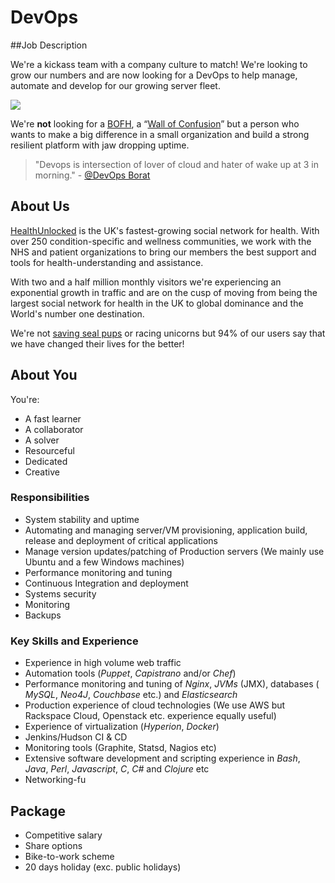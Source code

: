 # DevOps

##Job Description

We're a kickass team with a company culture to match! We're looking to grow our numbers and are now looking for a DevOps to help manage, automate and develop for our growing server fleet.

![](http://www.wired.com/images_blogs/business/2013/12/it-is-dead.jpg)

We're **not** looking for a [BOFH](http://resguru.com/wp-content/uploads/2010/08/chuck-norris-vs-the-users-bofh.jpg), a “[Wall of Confusion](http://dev2ops.org/wp-content/uploads/2010/02/WallOfConfusion.png)” but a person who wants to make a big difference in a small organization and build a strong resilient platform with jaw dropping uptime.

> "Devops is intersection of lover of cloud and hater of wake up at 3 in morning." - [@DevOps Borat](https://twitter.com/DEVOPS_BORAT/status/302542701247741954)

## About Us

[HealthUnlocked](http://healthunlocked.com) is the UK's fastest-growing social network for health. With over 250 condition-specific and wellness communities, we work with the NHS and patient organizations to bring our members the best support and tools for health-understanding and assistance.

With two and a half million monthly visitors we're experiencing an exponential growth in traffic and are on the cusp of moving from being the largest social network for health in the UK to global dominance and the World's number one destination.

We're not [saving seal pups](http://cdn-test.healthunlocked.com/misc/hugo-breakfast-2013-12-20-b.gif) or racing unicorns but 94% of our users say that we have changed their lives for the better!

## About You

You're:

* A fast learner
* A collaborator
* A solver
* Resourceful
* Dedicated
* Creative

 
### Responsibilities

* System stability and uptime
* Automating and managing server/VM provisioning, application build, release and deployment of critical applications
* Manage version updates/patching of Production servers  (We mainly use Ubuntu and a few Windows machines)
* Performance monitoring and tuning
* Continuous Integration and deployment
* Systems security 
* Monitoring
* Backups

### Key Skills and Experience

* Experience in high volume web traffic
* Automation tools (*Puppet*, *Capistrano* and/or *Chef*)
* Performance monitoring and tuning of  *Nginx*, *JVMs* (JMX), databases ( *MySQL*, *Neo4J*, *Couchbase* etc.) and *Elasticsearch*
* Production experience of cloud technologies (We use AWS but  Rackspace Cloud, Openstack etc. experience equally useful)
* Experience of virtualization (*Hyperion*, *Docker*)
* Jenkins/Hudson CI & CD 
* Monitoring tools (Graphite, Statsd, Nagios etc)
* Extensive software development and scripting experience in *Bash*, *Java*, *Perl*, *Javascript*, *C*, *C#* and *Clojure* etc
* Networking-fu

## Package

* Competitive salary
* Share options
* Bike-to-work scheme
* 20 days holiday (exc. public holidays)

